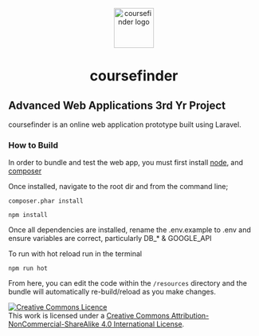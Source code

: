 <p align="center">
  <img alt="coursefinder logo" src="https://www.coursefinder.golf/images/apple-touch-icon.png" width="80" />
</p>
<h1 align="center">
  coursefinder
</h1>

## Advanced Web Applications 3rd Yr Project

coursefinder is an online web application prototype built using Laravel.

### How to Build

In order to bundle and test the web app, you must first install [node](https://nodejs.org/en/), and [composer](https://getcomposer.org/)

Once installed, navigate to the root dir and from the command line;

```
composer.phar install
```

```
npm install
```

Once all dependencies are installed, rename the .env.example to .env and ensure variables are correct, particularly DB\_\* & GOOGLE_API

To run with hot reload run in the terminal

```
npm run hot
```

From here, you can edit the code within the `/resources` directory and the bundle will automatically re-build/reload as you make changes.

<a rel="license" href="http://creativecommons.org/licenses/by-nc-sa/4.0/"><img alt="Creative Commons Licence" style="border-width:0" src="https://i.creativecommons.org/l/by-nc-sa/4.0/80x15.png" /></a><br />This work is licensed under a <a rel="license" href="http://creativecommons.org/licenses/by-nc-sa/4.0/">Creative Commons Attribution-NonCommercial-ShareAlike 4.0 International License</a>.
